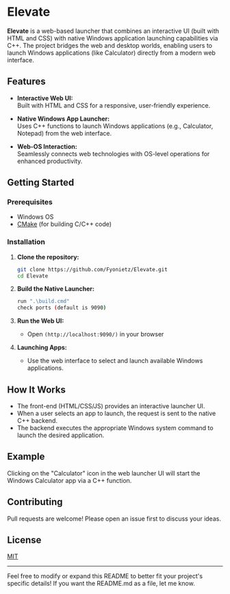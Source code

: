 

# Elevate

**Elevate** is a web-based launcher that combines an interactive UI (built with HTML and CSS) with native Windows application launching capabilities via C++. The project bridges the web and desktop worlds, enabling users to launch Windows applications (like Calculator) directly from a modern web interface.

## Features

- **Interactive Web UI:**  
  Built with HTML and CSS for a responsive, user-friendly experience.

- **Native Windows App Launcher:**  
  Uses C++ functions to launch Windows applications (e.g., Calculator, Notepad) from the web interface.

- **Web-OS Interaction:**  
  Seamlessly connects web technologies with OS-level operations for enhanced productivity.

## Getting Started

### Prerequisites

- Windows OS
- [CMake](https://cmake.org/) (for building C/C++ code)

### Installation

1. **Clone the repository:**

    ```bash
    git clone https://github.com/Fyonietz/Elevate.git
    cd Elevate
    ```

2. **Build the Native Launcher:**

    ```bash
    run ".\build.cmd"
    check ports (default is 9090)
    ```

3. **Run the Web UI:**

    - Open `(http://localhost:9090/)` in your browser  

4. **Launching Apps:**

    - Use the web interface to select and launch available Windows applications.

## How It Works

- The front-end (HTML/CSS/JS) provides an interactive launcher UI.
- When a user selects an app to launch, the request is sent to the native C++ backend.
- The backend executes the appropriate Windows system command to launch the desired application.

## Example

Clicking on the "Calculator" icon in the web launcher UI will start the Windows Calculator app via a C++ function.


## Contributing

Pull requests are welcome! Please open an issue first to discuss your ideas.

## License

[MIT](LICENSE)

---

Feel free to modify or expand this README to better fit your project's specific details! If you want the README.md as a file, let me know.
